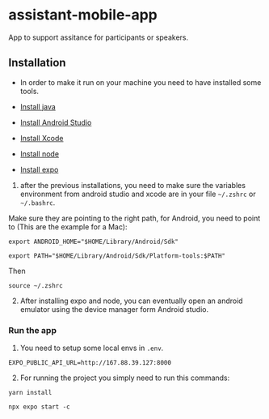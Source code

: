 # assistant-mobile-app
App to support assitance for participants or speakers.

## Installation

- In order to make it run on your machine you need to have installed some tools.

- [Install java](https://www.oracle.com/java/technologies/downloads/)
- [Install Android Studio](https://developer.android.com/studio/install)
- [Install Xcode](https://developer.apple.com/xcode/resources/)
- [Install node](https://nodejs.org/en/download/prebuilt-installer/current)
- [Install expo](https://nodejs.org/en/download/prebuilt-installer/current)


1. after the previous installations, you need to make sure the variables environment from android studio and xcode are in your file `~/.zshrc` or `~/.bashrc`.

Make sure they are pointing to the right path, for Android, you need to point to (This are the example for a Mac):

```
export ANDROID_HOME="$HOME/Library/Android/Sdk"
```
```
export PATH="$HOME/Library/Android/Sdk/Platform-tools:$PATH"
```
Then 
```
source ~/.zshrc
```
2. After installing expo and node, you can eventually open an android emulator using the device manager form Android studio.

### Run the app

1. You need to setup some local envs in `.env`.

```
EXPO_PUBLIC_API_URL=http://167.88.39.127:8000
```

2. For running the project you simply need to run this commands:

```
yarn install
```

```
npx expo start -c
```